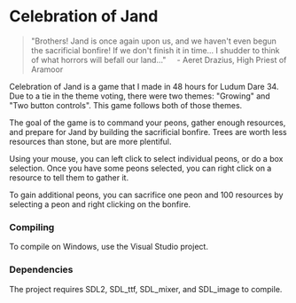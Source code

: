 # Celebration of Jand

> "Brothers! Jand is once again upon us, and we haven't even begun the sacrificial bonfire! If we don't finish it in time... I shudder to think of what horrors will befall our land..." 
>  &nbsp;&nbsp;&nbsp;&nbsp;- Aeret Drazius, High Priest of Aramoor

Celebration of Jand is a game that I made in 48 hours for Ludum Dare 34. Due to a tie in the theme voting, there were two themes: "Growing" and "Two button controls". This game follows both of those themes.

The goal of the game is to command your peons, gather enough resources, and prepare for Jand by building the sacrificial bonfire. Trees are worth less resources than stone, but are more plentiful.

Using your mouse, you can left click to select individual peons, or do a box selection. Once you have some peons selected, you can right click on a resource to tell them to gather it.

To gain additional peons, you can sacrifice one peon and 100 resources by selecting a peon and right clicking on the bonfire.

### Compiling

To compile on Windows, use the Visual Studio project.

### Dependencies

The project requires SDL2, SDL_ttf, SDL_mixer, and SDL_image to compile.